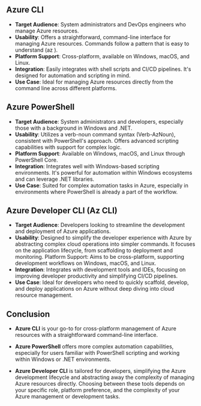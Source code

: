 ## Azure CLI
* **Target Audience**: System administrators and DevOps engineers who manage Azure resources.
* **Usability**: Offers a straightforward, command-line interface for managing Azure resources. Commands follow a pattern that is easy to understand (az <service> <action>).
* **Platform Support**: Cross-platform, available on Windows, macOS, and Linux.
* **Integration**: Easily integrates with shell scripts and CI/CD pipelines. It's designed for automation and scripting in mind.
* **Use Case**: Ideal for managing Azure resources directly from the command line across different platforms.

## Azure PowerShell
* **Target Audience**: System administrators and developers, especially those with a background in Windows and .NET.
* **Usability**: Utilizes a verb-noun command syntax (Verb-AzNoun), consistent with PowerShell's approach. Offers advanced scripting capabilities with support for complex logic.
* **Platform Support**: Available on Windows, macOS, and Linux through PowerShell Core.
* **Integration**: Integrates well with Windows-based scripting environments. It's powerful for automation within Windows ecosystems and can leverage .NET libraries.
* **Use Case**: Suited for complex automation tasks in Azure, especially in environments where PowerShell is already a part of the workflow.

## Azure Developer CLI (Az CLI)
* **Target Audience**: Developers looking to streamline the development and deployment of Azure applications.
* **Usability**: Designed to simplify the developer experience with Azure by abstracting complex cloud operations into simpler commands. It focuses on the application lifecycle, from scaffolding to deployment and monitoring.
Platform Support: Aims to be cross-platform, supporting development workflows on Windows, macOS, and Linux.
* **Integration**: Integrates with development tools and IDEs, focusing on improving developer productivity and simplifying CI/CD pipelines.
* **Use Case**: Ideal for developers who need to quickly scaffold, develop, and deploy applications on Azure without deep diving into cloud resource management.

## Conclusion
* **Azure CLI** is your go-to for cross-platform management of Azure resources with a straightforward command-line interface.

* **Azure PowerShell** offers more complex automation capabilities, especially for users familiar with PowerShell scripting and working within Windows or .NET environments.

* **Azure Developer CLI** is tailored for developers, simplifying the Azure development lifecycle and abstracting away the complexity of managing Azure resources directly.
Choosing between these tools depends on your specific role, platform preference, and the complexity of your Azure management or development tasks.

